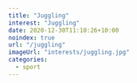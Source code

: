 ```yaml
---
title: "Juggling"
interest: "Juggling"
date: 2020-12-30T11:10:26+10:00
noindex: true
url: "/juggling"
imageUrl: "interests/juggling.jpg"
categories:
  - sport
---
```

